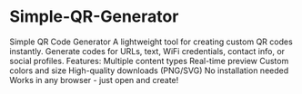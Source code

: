 # Simple-QR-Generator
Simple QR Code Generator A lightweight tool for creating custom QR codes instantly. Generate codes for URLs, text, WiFi credentials, contact info, or social profiles.  Features:  Multiple content types Real-time preview Custom colors and size High-quality downloads (PNG/SVG) No installation needed Works in any browser - just open and create!
